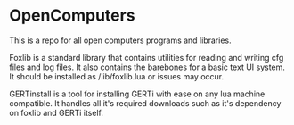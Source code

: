 # OpenComputers
This is a repo for all open computers programs and libraries.

Foxlib is a standard library that contains utilities for reading and writing cfg files and log files. It also contains the
barebones for a basic text UI system. It should be installed as /lib/foxlib.lua or issues may occur.

GERTinstall is a tool for installing GERTi with ease on any lua machine compatible. It handles all it's required downloads such as it's dependency on foxlib and GERTi itself. 
